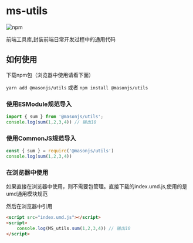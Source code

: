 # ms-utils
![npm](https://img.shields.io/npm/v/@masonjs/utils)

前端工具库,封装前端日常开发过程中的通用代码

## 如何使用

下载npm包（浏览器中使用请看下面）

`yarn add @masonjs/utils` 或者 `npm install @masonjs/utils`


### 使用ESModule规范导入
```js
import { sum } from '@masonjs/utils';
console.log(sum(1,2,3,4)) // 输出10
```

### 使用CommonJS规范导入
```js
const { sum } = require('@masonjs/utils')
console.log(sum(1,2,3,4))
```
### 在浏览器中使用
如果直接在浏览器中使用，则不需要包管理。直接下载的index.umd.js,使用的是umd通用模块规范

然后在浏览器中引用
```html
<script src="index.umd.js"></script>
<script>
    console.log(MS_utils.sum(1,2,3,4)) // 输出10
</script>
```